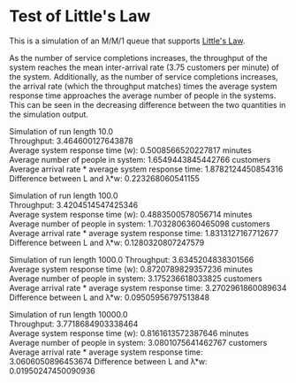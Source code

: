 Test of Little's Law 
====================
This is a simulation of an M/M/1 queue that supports [Little's Law](https://en.wikipedia.org/wiki/Little%27s_law).

As the number of service completions increases, the throughput of the system reaches the mean
inter-arrival rate (3.75 customers per minute) of the system. Additionally, as the number of service
completions increases, the arrival rate (which the throughput matches) times the average system
response time approaches the average number of people in the systems. This can be seen in the
decreasing difference between the two quantities in the simulation output.


Simulation of run length 10.0	
Throughput: 3.464600127643878	
Average system response time (w): 0.5008566520227817 minutes	
Average number of people in system: 1.6549443845442766 customers	
Average arrival rate * average system response time: 1.8782124450854316	
Difference between L and λ*w: 0.223268060541155	

Simulation of run length 100.0	
Throughput: 3.4204514547425346	
Average system response time (w): 0.4883500578056714 minutes	
Average number of people in system: 1.7032806360465098 customers	
Average arrival rate * average system response time: 1.8313127167712677	
Difference between L and λ*w: 0.1280320807247579	

Simulation of run length 1000.0	
Throughput: 3.6345204838301566	
Average system response time (w): 0.8720789829357236 minutes	
Average number of people in system: 3.175236618033825 customers	
Average arrival rate * average system response time: 3.2702961860089634	
Difference between L and λ*w: 0.09505956797513848	

Simulation of run length 10000.0	
Throughput: 3.7718684903338464	
Average system response time (w): 0.8161613572387646 minutes	
Average number of people in system: 3.0801075641462767 customers	
Average arrival rate * average system response time: 3.0606050896453674	
Difference between L and λ*w: 0.01950247450090936	
